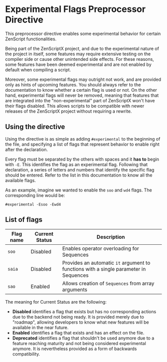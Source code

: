 # Experimental Flags Preprocessor Directive

This preprocessor directive enables some experimental behavior for certain ZenScript functionalities.

Being part of the ZenScriptX project, and due to the experimental nature of the project in itself, some features may
require extensive testing on the compiler side or cause other unintended side effects. For these reasons, some features
have been deemed experimental and are not enabled by default when compiling a script.

Moreover, some experimental flags may outright not work, and are provided only as hints of upcoming features. You should
always refer to the documentation to know whether a certain flag is used or not. On the other hand, experimental flags
will never be removed, meaning that features that are integrated into the "non-experimental" part of ZenScriptX won't
have their flags disabled. This allows scripts to be compatible with newer releases of the ZenScriptX project without
requiring a rewrite.

## Using the directive
Using the directive is as simple as adding `#experimental` to the beginning of the file, and specifying a list of flags
that represent behavior to enable right after the declaration.

Every flag must be separated by the others with spaces and it **has to** begin with `-E`. This identifies the flag as an
experimental flag. Following that declaration, a series of letters and numbers that identify the specific flag should be
entered. Refer to the list in this documentation to know all the available flags.

As an example, imagine we wanted to enable the `soo` and `wd4` flags. The corresponding line would be: 
```zenscript
#experimental -Esoo -Ewd4
```

## List of flags
| Flag name | Current Status | Description                                                                           |
|-----------|----------------|---------------------------------------------------------------------------------------|
| `soo`     | Disabled       | Enables operator overloading for Sequences                                            |
| `saia`    | Disabled       | Provides an automatic `it` argument to functions with a single parameter in Sequences |
| `sao`     | Enabled        | Allows creation of `Sequences` from array arguments                                   |

The meaning for Current Status are the following:

- **Disabled** identifies a flag that exists but has no corresponding actions due to the backend not being ready. It is
  provided merely due to "roadmap", allowing developers to know what new features will be available in the near future.
- **Enabled** identifies a flag that exists and has an effect on the file.
- **Deprecated** identifies a flag that shouldn't be used anymore due to a feature reaching maturity and not being
  considered experimental anymore. It is nevertheless provided as a form of backwards compatibility.

